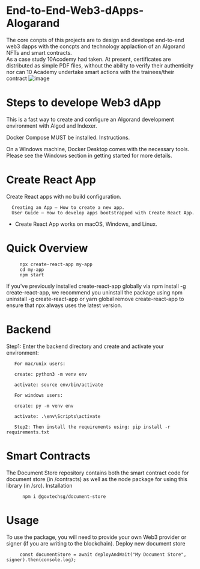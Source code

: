 # End-to-End-Web3-dApps-Alogarand
The core conpts of this projects are to design and develope end-to-end web3 dapps with the concpts  and technology applaction of an Algorand NFTs and smart contracts.   
 As a case study 10Acodemy had taken. At present, certificates are distributed as simple PDF files, without the ability to verify their authenticity nor can 10 Academy undertake smart actions with the trainees/their contract
![image](https://user-images.githubusercontent.com/43541659/193428261-edb35ccd-b9c6-4f9e-9102-687b6ed17d27.png)


# Steps to develope Web3 dApp

This is a fast way to create and configure an Algorand development environment with Algod and Indexer.

Docker Compose MUST be installed. Instructions.

On a Windows machine, Docker Desktop comes with the necessary tools. Please see the Windows section in getting started for more details.
# Create React App
Create React apps with no build configuration.

      Creating an App – How to create a new app.
      User Guide – How to develop apps bootstrapped with Create React App.

- Create React App works on macOS, Windows, and Linux.
# Quick Overview
         npx create-react-app my-app
         cd my-app
         npm start
         
If you've previously installed create-react-app globally via npm install -g create-react-app, we recommend you uninstall the package using npm uninstall -g create-react-app or yarn global remove create-react-app to ensure that npx always uses the latest version.
# Backend
Step1: Enter the backend directory and create and activate your environment:

       For mac/unix users:

       create: python3 -m venv env

       activate: source env/bin/activate

       For windows users:

       create: py -m venv env

       activate: .\env\Scripts\activate

       Step2: Then install the requirements using: pip install -r requirements.txt
   # Smart Contracts 
   
The Document Store repository contains both the smart contract code for document store (in /contracts) as well as the node package for using this library (in /src).
Installation

          npm i @govtechsg/document-store
          
# Usage

To use the package, you will need to provide your own Web3 provider or signer (if you are writing to the blockchain).
Deploy new document store

         const documentStore = await deployAndWait("My Document Store", signer).then(console.log);
  

